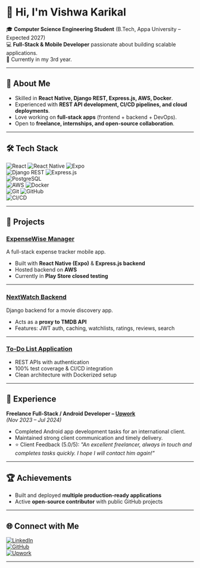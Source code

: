 # 👋 Hi, I'm Vishwa Karikal

🎓 **Computer Science Engineering Student** (B.Tech, Appa University – Expected 2027)  
💻 **Full-Stack & Mobile Developer** passionate about building scalable applications.  
🌱 Currently in my 3rd year.  

---

## 🚀 About Me
- Skilled in **React Native, Django REST, Express.js, AWS, Docker**.  
- Experienced with **REST API development, CI/CD pipelines, and cloud deployments**.  
- Love working on **full-stack apps** (frontend + backend + DevOps).  
- Open to **freelance, internships, and open-source collaboration**.  

---

## 🛠️ Tech Stack  

![React](https://img.shields.io/badge/React-20232A?style=for-the-badge&logo=react&logoColor=61DAFB)
![React Native](https://img.shields.io/badge/React_Native-20232A?style=for-the-badge&logo=react&logoColor=61DAFB)
![Expo](https://img.shields.io/badge/Expo-000000?style=for-the-badge&logo=expo&logoColor=white)  
![Django REST](https://img.shields.io/badge/Django_REST-092E20?style=for-the-badge&logo=django&logoColor=white)
![Express.js](https://img.shields.io/badge/Express.js-404D59?style=for-the-badge)  
![PostgreSQL](https://img.shields.io/badge/PostgreSQL-316192?style=for-the-badge&logo=postgresql&logoColor=white)  
![AWS](https://img.shields.io/badge/AWS-232F3E?style=for-the-badge&logo=amazon-aws&logoColor=FF9900)
![Docker](https://img.shields.io/badge/Docker-2496ED?style=for-the-badge&logo=docker&logoColor=white)  
![Git](https://img.shields.io/badge/Git-F05033?style=for-the-badge&logo=git&logoColor=white)
![GitHub](https://img.shields.io/badge/GitHub-181717?style=for-the-badge&logo=github)  
![CI/CD](https://img.shields.io/badge/CI/CD-0078D7?style=for-the-badge&logo=azure-devops&logoColor=white)

---

## 📱 Projects

### [ExpenseWise Manager](https://play.google.com/store/apps/details?id=com.vishwa567.fintech)
A full-stack expense tracker mobile app.  
- Built with **React Native (Expo)** & **Express.js backend**  
- Hosted backend on **AWS**  
- Currently in **Play Store closed testing**  

---

### [NextWatch Backend](https://github.com/vishwa-glitch/nextwatch-api)
Django backend for a movie discovery app.  
- Acts as a **proxy to TMDB API**  
- Features: JWT auth, caching, watchlists, ratings, reviews, search  

---

### [To-Do List Application](https://github.com/vishwa-glitch/Todo)
- REST APIs with authentication  
- 100% test coverage & CI/CD integration  
- Clean architecture with Dockerized setup  

---

## 💼 Experience

**Freelance Full-Stack / Android Developer – [Upwork](https://www.upwork.com/freelancers/~013dc9d9aa14ffeacc?mp_source=share)**  
*(Nov 2023 – Jul 2024)*  
- Completed Android app development tasks for an international client.  
- Maintained strong client communication and timely delivery.  
- ⭐ Client Feedback (5.0/5): *"An excellent freelancer, always in touch and completes tasks quickly. I hope I will contact him again!"*  

---

## 🏆 Achievements
- Built and deployed **multiple production-ready applications**  
- Active **open-source contributor** with public GitHub projects  

---

## 🌐 Connect with Me  

[![LinkedIn](https://img.shields.io/badge/LinkedIn-0A66C2?style=for-the-badge&logo=linkedin&logoColor=white)](https://www.linkedin.com/in/vishwa555)  
[![GitHub](https://img.shields.io/badge/GitHub-181717?style=for-the-badge&logo=github&logoColor=white)](https://github.com/vishwa-glitch)  
[![Upwork](https://img.shields.io/badge/Upwork-6fda44?style=for-the-badge&logo=upwork&logoColor=white)](https://www.upwork.com/freelancers/~013dc9d9aa14ffeacc?mp_source=share)  

---
